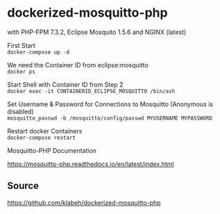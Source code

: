 # dockerized-mosquitto-php

with PHP-FPM 7.3.2, Eclipse Mosquito 1.5.6 and NGINX (latest)

First Start</br>
`docker-compose up -d`

We need the Container ID from eclipse:mosquitto<br>
`docker ps`

Start Shell with Container ID from Step 2<br>
`docker exec -it CONTAINERID_ECLIPSE_MOSQUITTO /bin/ash`

Set Username & Password for Connections to Mosquitto (Anonymous is disabled)<br>
`mosquitto_passwd -b /mosquitto/config/passwd MYUSERNAME MYPASSWORD`

Restart docker Containers<br>
`docker-compose restart`

Mosquitto-PHP Documentation<br>

https://mosquitto-php.readthedocs.io/en/latest/index.html

## Source

https://github.com/klabeh/dockerized-mosquitto-php
